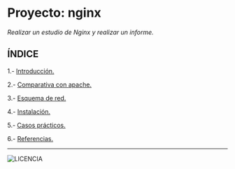 # Proyecto: nginx
*Realizar un estudio de Nginx y realizar un informe.*

## ÍNDICE
1.- [Introducción.]()

2.- [Comparativa con apache.]()

3.- [Esquema de red.]()

4.- [Instalación.]()

5.- [Casos prácticos.]()

6.- [Referencias.]()


---

![LICENCIA](https://github.com/estebancr1993/docker-portainer/blob/main/imagenes/Licencia-5.png)
